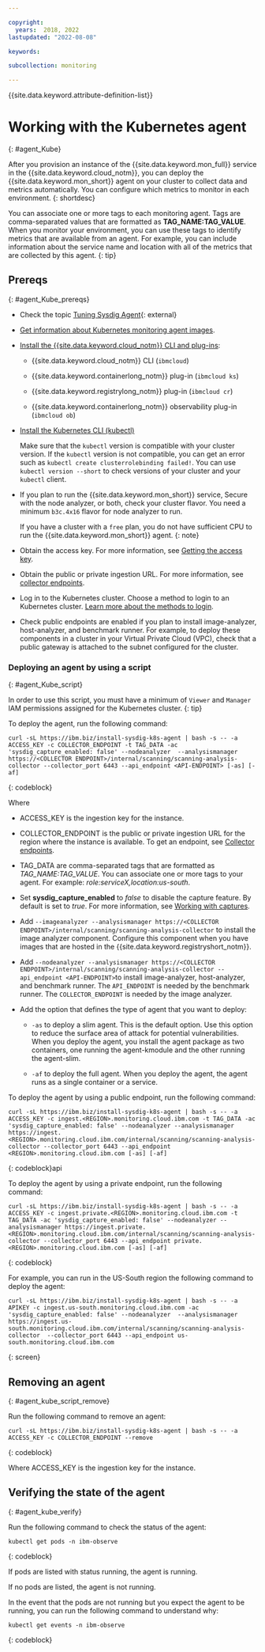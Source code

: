 ```yaml
---

copyright:
  years:  2018, 2022
lastupdated: "2022-08-08"

keywords: 

subcollection: monitoring

---
```


{{site.data.keyword.attribute-definition-list}}

# Working with the Kubernetes agent
{: #agent_Kube}

After you provision an instance of the {{site.data.keyword.mon_full}} service in the {{site.data.keyword.cloud_notm}}, you can deploy the {{site.data.keyword.mon_short}} agent on your cluster to collect data and metrics automatically. You can configure which metrics to monitor in each environment.
{: shortdesc}

You can associate one or more tags to each monitoring agent. Tags are comma-separated values that are formatted as **TAG_NAME:TAG_VALUE**. When you monitor your environment, you can use these tags to identify metrics that are available from an agent. For example, you can include information about the service name and location with all of the metrics that are collected by this agent.
{: tip}


## Prereqs
{: #agent_Kube_prereqs}

- Check the topic [Tuning Sysdig Agent](https://docs.sysdig.com/en/docs/installation/sysdig-agent/troubleshooting-agent-installation/tuning-sysdig-agent/){: external}

- [Get information about Kubernetes monitoring agent images](/docs/monitoring?topic=monitoring-monitoring_agent_image).

- [Install the {{site.data.keyword.cloud_notm}} CLI and plug-ins](/docs/containers?topic=containers-cs_cli_install#cs_cli_install_steps):

    * {{site.data.keyword.cloud_notm}} CLI (`ibmcloud`)
    
    * {{site.data.keyword.containerlong_notm}} plug-in (`ibmcloud ks`)
    
    * {{site.data.keyword.registrylong_notm}} plug-in (`ibmcloud cr`)
    
    * {{site.data.keyword.containerlong_notm}} observability plug-in (`ibmcloud ob`)

- [Install the Kubernetes CLI (kubectl)](/docs/containers?topic=containers-cs_cli_install#kubectl)

    Make sure that the `kubectl` version is compatible with your cluster version. If the `kubectl` version is not compatible, you can get an error such as `kubectl create clusterrolebinding failed!`. You can use `kubectl version --short` to check versions of your cluster and your `kubectl` client.

- If you plan to run the {{site.data.keyword.mon_short}} service, Secure with the node analyzer, or both, check your cluster flavor. You need a minimum `b3c.4x16` flavor for node analyzer to run.

    If you have a cluster with a `free` plan, you do not have sufficient CPU to run the {{site.data.keyword.mon_short}} agent.
    {: note}

- Obtain the access key. For more information, see [Getting the access key](/docs/monitoring?topic=monitoring-access_key#access_key_ibm_cloud_ui).

- Obtain the public or private ingestion URL. For more information, see [collector endpoints](/docs/monitoring?topic=monitoring-endpoints#endpoints_ingestion).

- Log in to the Kubernetes cluster. Choose a method to login to an Kubernetes cluster. [Learn more about the methods to login](/docs/containers?topic=containers-access_cluster).

- Check public endpoints are enabled if you plan to install image-analyzer, host-analyzer, and benchmark runner. For example, to deploy these components in a cluster in your Virtual Private Cloud (VPC), check that a public gateway is attached to the subnet configured for the cluster.

### Deploying an agent by using a script
{: #agent_Kube_script}

In order to use this script, you must have a minimum of `Viewer` and `Manager` IAM permissions assigned for the Kubernetes cluster.
{: tip}

To deploy the agent, run the following command:

```
curl -sL https://ibm.biz/install-sysdig-k8s-agent | bash -s -- -a ACCESS_KEY -c COLLECTOR_ENDPOINT -t TAG_DATA -ac 'sysdig_capture_enabled: false' --nodeanalyzer  --analysismanager https://<COLLECTOR ENDPOINT>/internal/scanning/scanning-analysis-collector --collector_port 6443 --api_endpoint <API-ENDPOINT> [-as] [-af]
```
{: codeblock}

Where

* ACCESS_KEY is the ingestion key for the instance.

* COLLECTOR_ENDPOINT is the public or private ingestion URL for the region where the instance is available. To get an endpoint, see [Collector endpoints](/docs/sysdig-secure?topic=sysdig-secure-endpoints#endpoints_ingestion).

* TAG_DATA are comma-separated tags that are formatted as *TAG_NAME:TAG_VALUE*. You can associate one or more tags to your agent. For example: *role:serviceX,location:us-south*. 

* Set **sysdig_capture_enabled** to *false* to disable the capture feature. By default is set to *true*. For more information, see [Working with captures](/docs/monitoring?topic=monitoring-captures#captures).

* Add `--imageanalyzer --analysismanager https://<COLLECTOR ENDPOINT>/internal/scanning/scanning-analysis-collector` to install the image analyzer component. Configure this component when you have images that are hosted in the {{site.data.keyword.registryshort_notm}}.

* Add `--nodeanalyzer --analysismanager https://<COLLECTOR ENDPOINT>/internal/scanning/scanning-analysis-collector --api_endpoint <API-ENDPOINT>`to install image-analyzer, host-analyzer, and benchmark runner. The `API_ENDPOINT` is needed by the benchmark runner. The `COLLECTOR_ENDPOINT` is needed by the image analyzer.

* Add the option that defines the type of agent that you want to deploy:

    - `-as` to deploy a slim agent. This is the default option. Use this option to reduce the surface area of attack for potential vulnerabilities. When you deploy the agent, you install the agent package as two containers, one running the agent-kmodule and the other running the agent-slim. 

    - `-af` to deploy the full agent. When you deploy the agent, the agent runs as a single container or a service.


To deploy the agent by using a public endpoint, run the following command:

```
curl -sL https://ibm.biz/install-sysdig-k8s-agent | bash -s -- -a ACCESS_KEY -c ingest.<REGION>.monitoring.cloud.ibm.com -t TAG_DATA -ac 'sysdig_capture_enabled: false' --nodeanalyzer --analysismanager https://ingest.<REGION>.monitoring.cloud.ibm.com/internal/scanning/scanning-analysis-collector --collector_port 6443 --api_endpoint <REGION>.monitoring.cloud.ibm.com [-as] [-af]
```
{: codeblock}api

To deploy the agent by using a private endpoint, run the following command:

```
curl -sL https://ibm.biz/install-sysdig-k8s-agent | bash -s -- -a ACCESS_KEY -c ingest.private.<REGION>.monitoring.cloud.ibm.com -t TAG_DATA -ac 'sysdig_capture_enabled: false' --nodeanalyzer --analysismanager https://ingest.private.<REGION>.monitoring.cloud.ibm.com/internal/scanning/scanning-analysis-collector --collector_port 6443 --api_endpoint private.<REGION>.monitoring.cloud.ibm.com [-as] [-af]
```
{: codeblock}




For example, you can run in the US-South region the following command to deploy the agent:

```
curl -sL https://ibm.biz/install-sysdig-k8s-agent | bash -s -- -a APIKEY -c ingest.us-south.monitoring.cloud.ibm.com -ac 'sysdig_capture_enabled: false' --nodeanalyzer  --analysismanager https://ingest.us-south.monitoring.cloud.ibm.com/internal/scanning/scanning-analysis-collector  --collector_port 6443 --api_endpoint us-south.monitoring.cloud.ibm.com
```
{: screen}



## Removing an agent
{: #agent_kube_script_remove}

Run the following command to remove an agent:

```
curl -sL https://ibm.biz/install-sysdig-k8s-agent | bash -s -- -a ACCESS_KEY -c COLLECTOR_ENDPOINT --remove
```
{: codeblock}

Where ACCESS_KEY is the ingestion key for the instance.



## Verifying the state of the agent
{: #agent_kube_verify}

Run the following command to check the status of the agent:

```text
kubectl get pods -n ibm-observe
```
{: codeblock}

If pods are listed with status running, the agent is running.

If no pods are listed, the agent is not running.

In the event that the pods are not running but you expect the agent to be running, you can run the following command to understand why:

```text
kubectl get events -n ibm-observe
```
{: codeblock}

   

 




